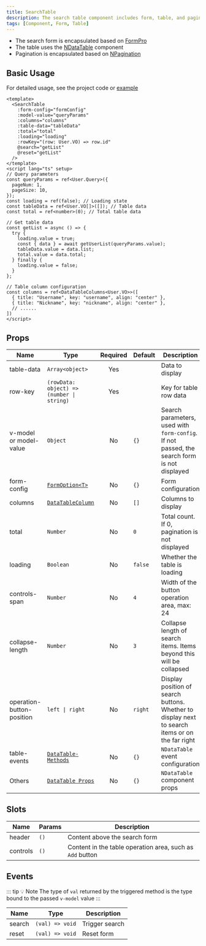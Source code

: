 ```yaml
---
title: SearchTable
description: The search table component includes form, table, and pagination components
tags: [Component, Form, Table]
---
```


- The search form is encapsulated based on [FormPro](/en/components/form-pro)
- The table uses the [NDataTable](https://www.naiveui.com/en-US/os-theme/components/data-table) component
- Pagination is encapsulated based on [NPagination](https://www.naiveui.com/en-US/os-theme/components/pagination)

## Basic Usage

For detailed usage, see the project code or [example](https://gitee.com/zimo493/vue3-naiveui-admin/blob/main/src/views/demo/curd/index.vue)

```vue [vue]
<template>
  <SearchTable
    :form-config="formConfig"
    :model-value="queryParams"
    :columns="columns"
    :table-data="tableData"
    :total="total"
    :loading="loading"
    :rowKey="(row: User.VO) => row.id"
    @search="getList"
    @reset="getList"
  />
</template>
<script lang="ts" setup>
// Query parameters
const queryParams = ref<User.Query>({
  pageNum: 1,
  pageSize: 10,
});
const loading = ref(false); // Loading state
const tableData = ref<User.VO[]>([]); // Table data
const total = ref<number>(0); // Total table data

// Get table data
const getList = async () => {
  try {
    loading.value = true;
    const { data } = await getUserList(queryParams.value);
    tableData.value = data.list;
    total.value = data.total;
  } finally {
    loading.value = false;
  }
};

// Table column configuration
const columns = ref<DataTableColumns<User.VO>>([
  { title: "Username", key: "username", align: "center" },
  { title: "Nickname", key: "nickname", align: "center" },
  // ......
])
</script>
```

## Props

| Name | Type | Required | Default | Description |
| --- | --- | :--: | --- | --- |
| table-data | `Array<object>` | Yes | | Data to display |
| row-key | `(rowData: object) => (number \| string)` | Yes | | Key for table row data |
| v-model or model-value | `Object` | No | `{}` | Search parameters, used with `form-config`. If not passed, the search form is not displayed |
| form-config | [`FormOption<T>`](/en/components/form-pro#formoption) | No | `{}` | Form configuration |
| columns | [`DataTableColumn`](https://www.naiveui.com/en-US/os-theme/components/data-table#DataTable-Props) | No | `[]` | Columns to display |
| total | `Number` | No | `0` | Total count. If 0, pagination is not displayed |
| loading | `Boolean` | No | `false` | Whether the table is loading |
| controls-span | `Number` | No | `4` | Width of the button operation area, max: 24 |
| collapse-length | `Number` | No | `3` | Collapse length of search items. Items beyond this will be collapsed |
| operation-button-position | `left \| right` | No | `right` | Display position of search buttons. Whether to display next to search items or on the far right |
| table-events | [`DataTable-Methods`](https://www.naiveui.com/en-US/os-theme/components/data-table#DataTable-Methods) | No | `{}` | `NDataTable` event configuration |
| Others | [`DataTable Props`](https://www.naiveui.com/en-US/os-theme/components/data-table#API) | No | `{}` | `NDataTable` component props |

## Slots

| Name | Params | Description |
| --- | --- | --- |
| header | `()` | Content above the search form |
| controls | `()` | Content in the table operation area, such as `Add` button |

## Events

::: tip 💡 Note
The type of `val` returned by the triggered method is the type bound to the passed `v-model` value
:::

| Name | Type | Description |
| --- | --- | --- |
| search | `(val) => void` | Trigger search |
| reset | `(val) => void` | Reset form | 